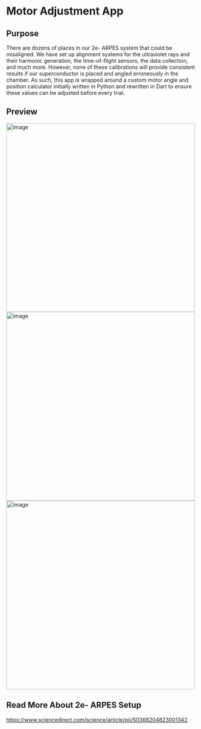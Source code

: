 # Motor Adjustment App

## Purpose
There are dozens of places in our 2e- ARPES system that could be misaligned. We have set up alignment systems for the ultraviolet rays and their harmonic generation, the time-of-flight sensors, the data collection, and much more. However, none of these calibrations will provide consistent results if our superconductor is placed and angled erroneously in the chamber. As such, this app is wrapped around a custom motor angle and position calculator initially written in Python and rewritten in Dart to ensure these values can be adjusted before every trial.

## Preview
<img width="500" alt="image" src="https://github.com/chintanvajariya/adjustment_app/assets/49341214/a2f0cf69-efc5-47ce-b4a7-3e945b580c95">

<img width="500" alt="image" src="https://github.com/chintanvajariya/adjustment_app/assets/49341214/91ecb079-e353-42b8-a546-4b46ffd82044">

<img width="500" alt="image" src="https://github.com/chintanvajariya/adjustment_app/assets/49341214/70bddd0a-93e6-4616-adcc-8388adb31ffb">

## Read More About 2e- ARPES Setup
https://www.sciencedirect.com/science/article/pii/S0368204823001342
